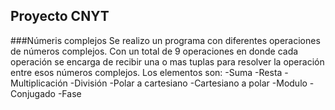 ## Proyecto CNYT
###Númeris complejos
Se realizo un programa con diferentes operaciones de números complejos. Con un total de 9 operaciones en donde cada operación se encarga de 
recibir una o mas tuplas para resolver la operación entre esos números complejos.
Los elementos son:
-Suma
-Resta
-Multiplicación
-División
-Polar a cartesiano
-Cartesiano a polar
-Modulo
-Conjugado
-Fase
